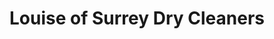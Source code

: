 ---
title: "Louise of Surrey Dry Cleaners"
url: /kenley/louise-of-surrey-dry-cleaners/
shop: Wäscherei
---